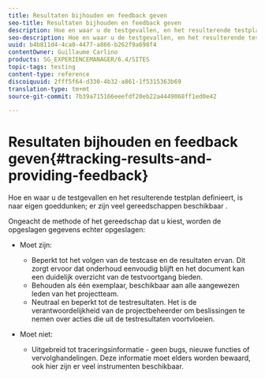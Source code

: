 ```yaml
---
title: Resultaten bijhouden en feedback geven
seo-title: Resultaten bijhouden en feedback geven
description: Hoe en waar u de testgevallen, en het resulterende testplan bepaalt is bij uw eigen discretie
seo-description: Hoe en waar u de testgevallen, en het resulterende testplan bepaalt is bij uw eigen discretie
uuid: b4b811d4-4ca0-4477-a866-b262f9a698f4
contentOwner: Guillaume Carlino
products: SG_EXPERIENCEMANAGER/6.4/SITES
topic-tags: testing
content-type: reference
discoiquuid: 2fff5f64-d330-4b32-a861-1f5315363b69
translation-type: tm+mt
source-git-commit: 7b39a715166eeefdf20eb22a4449068ff1ed0e42

---
```



# Resultaten bijhouden en feedback geven{#tracking-results-and-providing-feedback}

Hoe en waar u de testgevallen en het resulterende testplan definieert, is naar eigen goeddunken; er zijn veel gereedschappen beschikbaar .

Ongeacht de methode of het gereedschap dat u kiest, worden de opgeslagen gegevens echter opgeslagen:

* Moet zijn:

   * Beperkt tot het volgen van de testcase en de resultaten ervan. Dit zorgt ervoor dat onderhoud eenvoudig blijft en het document kan een duidelijk overzicht van de testvoortgang bieden.
   * Behouden als één exemplaar, beschikbaar aan alle aangewezen leden van het projectteam.
   * Neutraal en beperkt tot de testresultaten. Het is de verantwoordelijkheid van de projectbeheerder om beslissingen te nemen over acties die uit de testresultaten voortvloeien.

* Moet niet:

   * Uitgebreid tot traceringsinformatie - geen bugs, nieuwe functies of vervolghandelingen. Deze informatie moet elders worden bewaard, ook hier zijn er veel instrumenten beschikbaar.

